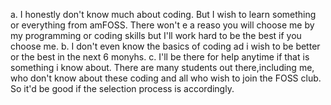 a. I honestly don't know much about coding. But I wish to learn something or everything from amFOSS. There won't e a reaso you will choose me by my programming or coding skills but I'll work hard to be the best if you choose me.
b. I don't even know the basics of coding ad i wish to be better or the best in the next 6 monyhs.
c. I'll be there for help anytime if that is something i know about.
There are many students out there,including me, who don't know about these coding and all who wish to join the FOSS club. So it'd be good if the selection process is accordingly.
 
